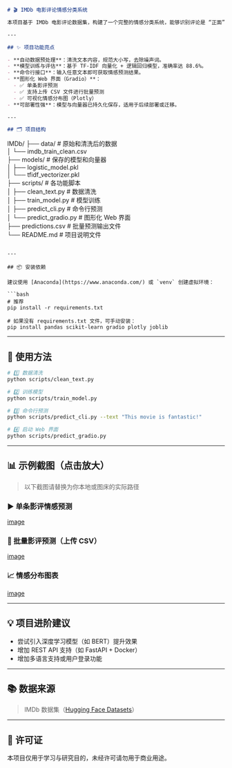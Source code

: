 ```markdown
# 🎬 IMDb 电影评论情感分类系统

本项目基于 IMDb 电影评论数据集，构建了一个完整的情感分类系统，能够识别评论是 “正面” 还是 “负面”。该系统结合了传统机器学习方法与现代 Web 接口，适合初学者学习自然语言处理（NLP）项目全流程。

---

## ✨ 项目功能亮点

- **自动数据预处理**：清洗文本内容，规范大小写，去除噪声词。
- **模型训练与评估**：基于 TF-IDF 向量化 + 逻辑回归模型，准确率达 88.6%。
- **命令行接口**：输入任意文本即可获取情感预测结果。
- **图形化 Web 界面（Gradio）**：
  - ✅ 单条影评预测  
  - ✅ 支持上传 CSV 文件进行批量预测  
  - ✅ 可视化情感分布图（Plotly）
- **可部署性强**：模型与向量器已持久化保存，适用于后续部署或迁移。

---

## 🗂️ 项目结构

```
IMDb/
├── data/                    # 原始和清洗后的数据  
│   └── imdb_train_clean.csv  
├── models/                  # 保存的模型和向量器  
│   ├── logistic_model.pkl  
│   └── tfidf_vectorizer.pkl  
├── scripts/                 # 各功能脚本  
│   ├── clean_text.py        # 数据清洗  
│   ├── train_model.py       # 模型训练  
│   ├── predict_cli.py       # 命令行预测  
│   └── predict_gradio.py    # 图形化 Web 界面  
├── predictions.csv          # 批量预测输出文件  
└── README.md                # 项目说明文件
```

---

## 📦 安装依赖

建议使用 [Anaconda](https://www.anaconda.com/) 或 `venv` 创建虚拟环境：

```bash
# 推荐
pip install -r requirements.txt

# 如果没有 requirements.txt 文件，可手动安装：
pip install pandas scikit-learn gradio plotly joblib
```

---

## 🚀 使用方法

```bash
# 1️⃣ 数据清洗
python scripts/clean_text.py

# 2️⃣ 训练模型
python scripts/train_model.py

# 3️⃣ 命令行预测
python scripts/predict_cli.py --text "This movie is fantastic!"

# 4️⃣ 启动 Web 界面
python scripts/predict_gradio.py
```

---

## 📊 示例截图（点击放大）

> 以下截图请替换为你本地或图床的实际路径

### ▶️ 单条影评情感预测  
[image](https://github.com/user-attachments/assets/5a7b9596-911c-4c00-9b0e-fb834bf5567a)

### 📁 批量影评预测（上传 CSV） 
[image](https://github.com/user-attachments/assets/325f57a0-72b8-43a5-b3d2-a38ef593decd)

### 📈 情感分布图表  
[image](https://github.com/user-attachments/assets/a6d7f91a-d4a6-4b9d-9d2e-29d24223d5cb)

---

## 💡 项目进阶建议

- 尝试引入深度学习模型（如 BERT）提升效果
- 增加 REST API 支持（如 FastAPI + Docker）
- 增加多语言支持或用户登录功能

---

## 📚 数据来源

> IMDb 数据集（[Hugging Face Datasets](https://huggingface.co/datasets/imdb)）

---

## 📄 许可证

本项目仅用于学习与研究目的，未经许可请勿用于商业用途。

